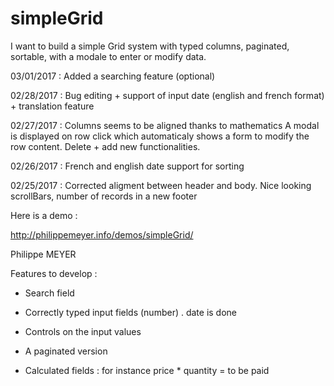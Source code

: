 # simpleGrid

I want to build a simple Grid system with typed columns, paginated, sortable, with a modale to enter or modify data.

03/01/2017 : Added a searching feature (optional)

02/28/2017 : Bug editing + support of input date (english and french format) + translation feature 

02/27/2017 : Columns seems to be aligned thanks to mathematics 
A modal is displayed on row click which automaticaly shows a form to modify the row content.
Delete + add new functionalities.

02/26/2017 : French and english date support for sorting

02/25/2017 : Corrected aligment between header and body. Nice looking scrollBars, number of records in a new footer

Here is a demo :

http://philippemeyer.info/demos/simpleGrid/

Philippe MEYER

Features to develop :

- Search field

- Correctly typed input fields (number) . date is done

- Controls on the input values

- A paginated version

- Calculated fields : for instance price * quantity = to be paid






